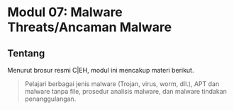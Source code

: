 # Modul 07: Malware Threats/Ancaman Malware

## Tentang

Menurut brosur resmi C|EH, modul ini mencakup materi berikut.

> Pelajari berbagai jenis malware (Trojan, virus, worm, dll.), APT
dan malware tanpa file, prosedur analisis malware, dan malware
tindakan penanggulangan.
